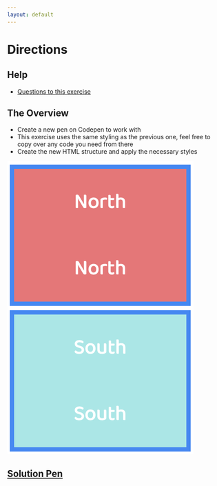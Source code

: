 ```yaml
---
layout: default
---
```

# Directions

## Help

- [Questions to this exercise](http://askbot.greenfox.academy/questions/scope:all/sort:activity-desc/tags:directionsagain/page:1/)

## The Overview

- Create a new pen on Codepen to work with
- This exercise uses the same styling as the previous one, feel free to copy over any code you need from there
- Create the new HTML structure and apply the necessary styles

![directions](assets/03.png)

## [Solution Pen](https://codepen.io/adamgyulavari/pen/yLNwqyP)
